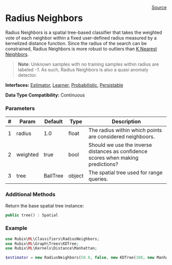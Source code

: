 <span style="float:right;"><a href="https://github.com/RubixML/RubixML/blob/master/src/Classifiers/RadiusNeighbors.php">Source</a></span>

# Radius Neighbors
Radius Neighbors is a spatial tree-based classifier that takes the weighted vote of each neighbor within a fixed user-defined radius measured by a kernelized distance function. Since the radius of the search can be constrained, Radius Neighbors is more robust to outliers than [K Nearest Neighbors](k-nearest-neighbors.md).

> **Note**: Unknown samples with no training samples within radius are labeled *-1*. As such, Radius Neighbors is also a quasi anomaly detector.

**Interfaces:** [Estimator](../estimator.md), [Learner](../learner.md), [Probabilistic](../probabilistic.md), [Persistable](../persistable.md)

**Data Type Compatibility:** Continuous

### Parameters
| # | Param | Default | Type | Description |
|---|---|---|---|---|
| 1 | radius | 1.0 | float | The radius within which points are considered neighboors. |
| 2 | weighted | true | bool | Should we use the inverse distances as confidence scores when making predictions? |
| 3 | tree | BallTree | object | The spatial tree used for range queries. |

### Additional Methods
Return the base spatial tree instance:
```php
public tree() : Spatial
```

### Example
```php
use Rubix\ML\Classifiers\RadiusNeighbors;
use Rubix\ML\Graph\Trees\KDTree;
use Rubix\ML\Kernels\Distance\Manhattan;

$estimator = new RadiusNeighbors(50.0, false, new KDTree(100, new Manhattan()));
```